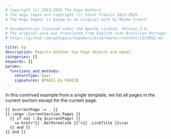 ```yaml
---
# Copyright (c) 2013–2025 The Hugo Authors.
# The Hugo logos are copyright (c) Steve Francia 2013–2025.
# The Hugo Gopher is based on an original work by Renée French.

# Documentation licensed under the Apache License, Version 2.0.
# The original work was translated from English into Brazilian Portuguese.
# https://github.com/gohugoio/hugoDocs/blob/master/content/LICENSE.md

title: Eq
description: Reports whether two Page objects are equal.
categories: []
keywords: []
params:
  functions_and_methods:
    returnType: bool
    signatures: [PAGE1.Eq PAGE2]
---
```


In this contrived example from a single template, we list all pages in the current section except for the current page.

```go-html-template
{{ $currentPage := . }}
{{ range .CurrentSection.Pages }}
  {{ if not (.Eq $currentPage) }}
    <a href="{{ .RelPermalink }}">{{ .LinkTitle }}</a>
  {{ end }}
{{ end }}
```
